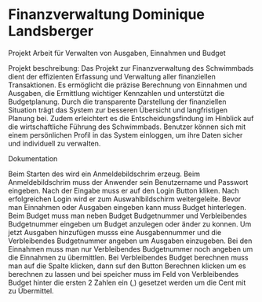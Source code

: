 # Finanzverwaltung Dominique Landsberger
Projekt Arbeit  für Verwalten von Ausgaben, Einnahmen und Budget

Projekt beschreibung:
Das Projekt zur Finanzverwaltung des Schwimmbads dient der effizienten Erfassung und Verwaltung aller finanziellen Transaktionen. Es ermöglicht die präzise Berechnung von Einnahmen und Ausgaben, die Ermittlung wichtiger Kennzahlen und unterstützt die Budgetplanung. Durch die transparente Darstellung der finanziellen Situation trägt das System zur besseren Übersicht und langfristigen Planung bei. Zudem erleichtert es die Entscheidungsfindung im Hinblick auf die wirtschaftliche Führung des Schwimmbads. Benutzer können sich mit einem persönlichen Profil in das System einloggen, um ihre Daten sicher und individuell zu verwalten.

Dokumentation

Beim Starten des wird ein Anmeldebildschrim erzeug. Beim Anmeldebildschrim muss der Anwender sein Benutzername und Passwort eingeben. 
Nach der Eingabe muss er auf den Login Button kliken. Nach erfolgreichen Login wird er zum Auswahlbildschirm weitergeleite.
Bevor man Einnahmen oder Ausgaben eingeben kann muss Budget hinterlegen.
Beim Budget muss man neben Budget Budgetnummer und Verbleibendes Budgetnummer eingeben um Budget anzulegen oder änder zu konnen.
Um jetzt Ausgaben hinzufügen musss eine Ausgabennummer und die Verbleibendes Budgetnummer angeben um Ausgaben einzugeben.
Bei den Einnahmen muss man nur Verbleibendes Budgetnummer noch angeben um die Einnahmen zu übermittlen.
Bei Verbleibendes Budget berechnen muss man auf die Spalte klicken, dann suf den Button Berechnen klicken um es berechnen zu lassen
und bei speicher muss im Feld von Verbleibendes Budget hinter die ersten 2 Zahlen ein (,) gesetzet werden um die Cent mit zu Übermittel.
